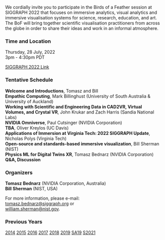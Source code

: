 We cordially invite you to participate in the Birds of a Feather session at SIGGRAPH 2022 that focuses on immersive analytics, visual analytics and immersive visualisation systems for science, research, education, and art. The BoF will bring together scientific visualisation practitioners from across the globe in
order to share their ideas and work in an informal atmosphere.

### Time and Location

Thursday, 28 July, 2022<br>
3pm - 4:30pm PDT<br>

[SIGGRAPH 2022 Link](https://s2022.siggraph.org/presentation/?id=bof_128&sess=sess328)

### Tentative Schedule

**Welcome and Introductions**, Tomasz and Bill<br>
**Empathic Computing**, Mark Billinghust (University of South Australia & University of Auckland)<br>
**Working with Scientific and Engineering Data in CAD2VR, Virtual Volumes, and Crystal VR**, John Krukar and Zach Harris (Sandia National Labs)<br>
**NVIDIA Omniverse**, Paul Cutsinger (NVIDIA Corporation)<br>
**TBA**, Oliver Kreylos (UC Davis)<br>
**Applications of Immersion at Virginia Tech: 2022 SIGGRAPH Update**, Nicholas Polys (Virginia Tech)<br>
**Open-source and standards-based immersive visualization**, Bill Sherman (NIST)<br>
**Physics ML for Digital Twins XR**, Tomasz Bednarz (NVIDIA Corporation)<br>
**Q&A, Discussion**

### Organizers

**Tomasz Bednarz** (NVIDIA Corporation, Australia)<br>
**Bill Sherman** (NIST, USA)

For more information, please e-mail:<br>
[tomasz.bednarz@siggraph.org](mailto:tomasz.bednarz@siggraph.org) or<br>
[william.sherman@nist.gov](mailto:william.sherman@nist.gov).

### Previous Years

[2014](http://immersive-visualisation.blogspot.com/2014)
[2015](http://immersive-visualisation.blogspot.com/2015/)
[2016](http://immersive-visualisation.blogspot.com/2016)
[2017](/2017.html)
[2018](/2018.html)
[2019](/2019.html)
[SA19](/sa2019.html)
[S2021](/s2021.html)
